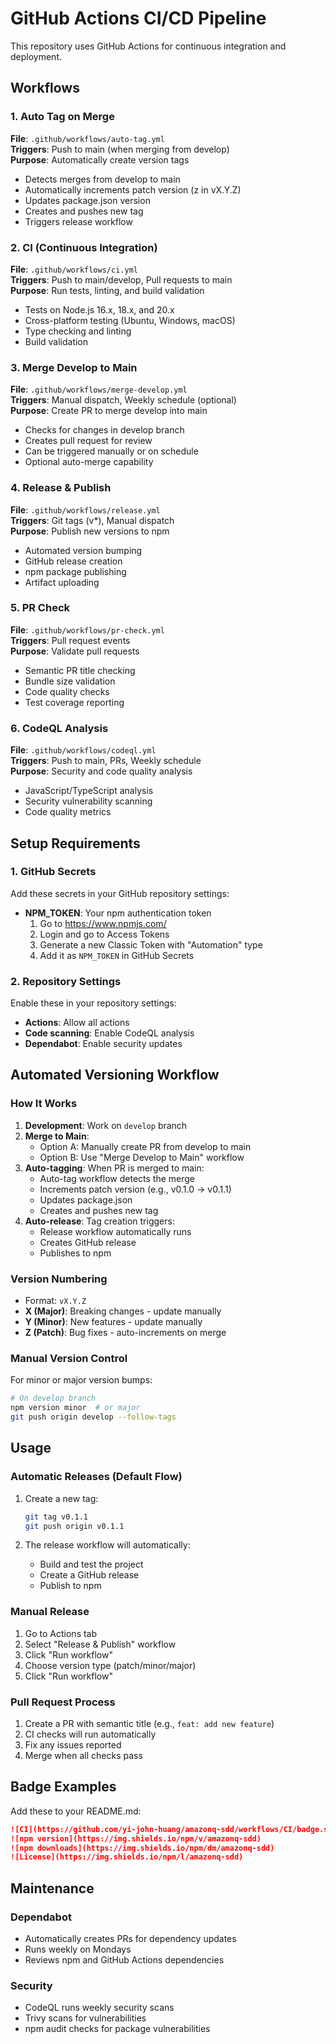 # GitHub Actions CI/CD Pipeline

This repository uses GitHub Actions for continuous integration and deployment.

## Workflows

### 1. Auto Tag on Merge
**File**: `.github/workflows/auto-tag.yml`  
**Triggers**: Push to main (when merging from develop)  
**Purpose**: Automatically create version tags

- Detects merges from develop to main
- Automatically increments patch version (z in vX.Y.Z)
- Updates package.json version
- Creates and pushes new tag
- Triggers release workflow

### 2. CI (Continuous Integration)
**File**: `.github/workflows/ci.yml`  
**Triggers**: Push to main/develop, Pull requests to main  
**Purpose**: Run tests, linting, and build validation

- Tests on Node.js 16.x, 18.x, and 20.x
- Cross-platform testing (Ubuntu, Windows, macOS)
- Type checking and linting
- Build validation

### 3. Merge Develop to Main
**File**: `.github/workflows/merge-develop.yml`  
**Triggers**: Manual dispatch, Weekly schedule (optional)  
**Purpose**: Create PR to merge develop into main

- Checks for changes in develop branch
- Creates pull request for review
- Can be triggered manually or on schedule
- Optional auto-merge capability

### 4. Release & Publish
**File**: `.github/workflows/release.yml`  
**Triggers**: Git tags (v*), Manual dispatch  
**Purpose**: Publish new versions to npm

- Automated version bumping
- GitHub release creation
- npm package publishing
- Artifact uploading

### 5. PR Check
**File**: `.github/workflows/pr-check.yml`  
**Triggers**: Pull request events  
**Purpose**: Validate pull requests

- Semantic PR title checking
- Bundle size validation
- Code quality checks
- Test coverage reporting

### 6. CodeQL Analysis
**File**: `.github/workflows/codeql.yml`  
**Triggers**: Push to main, PRs, Weekly schedule  
**Purpose**: Security and code quality analysis

- JavaScript/TypeScript analysis
- Security vulnerability scanning
- Code quality metrics

## Setup Requirements

### 1. GitHub Secrets
Add these secrets in your GitHub repository settings:

- **NPM_TOKEN**: Your npm authentication token
  1. Go to https://www.npmjs.com/
  2. Login and go to Access Tokens
  3. Generate a new Classic Token with "Automation" type
  4. Add it as `NPM_TOKEN` in GitHub Secrets

### 2. Repository Settings
Enable these in your repository settings:

- **Actions**: Allow all actions
- **Code scanning**: Enable CodeQL analysis
- **Dependabot**: Enable security updates

## Automated Versioning Workflow

### How It Works
1. **Development**: Work on `develop` branch
2. **Merge to Main**: 
   - Option A: Manually create PR from develop to main
   - Option B: Use "Merge Develop to Main" workflow
3. **Auto-tagging**: When PR is merged to main:
   - Auto-tag workflow detects the merge
   - Increments patch version (e.g., v0.1.0 → v0.1.1)
   - Updates package.json
   - Creates and pushes new tag
4. **Auto-release**: Tag creation triggers:
   - Release workflow automatically runs
   - Creates GitHub release
   - Publishes to npm

### Version Numbering
- Format: `vX.Y.Z`
- **X (Major)**: Breaking changes - update manually
- **Y (Minor)**: New features - update manually  
- **Z (Patch)**: Bug fixes - auto-increments on merge

### Manual Version Control
For minor or major version bumps:
```bash
# On develop branch
npm version minor  # or major
git push origin develop --follow-tags
```

## Usage

### Automatic Releases (Default Flow)
1. Create a new tag:
   ```bash
   git tag v0.1.1
   git push origin v0.1.1
   ```

2. The release workflow will automatically:
   - Build and test the project
   - Create a GitHub release
   - Publish to npm

### Manual Release
1. Go to Actions tab
2. Select "Release & Publish" workflow
3. Click "Run workflow"
4. Choose version type (patch/minor/major)
5. Click "Run workflow"

### Pull Request Process
1. Create a PR with semantic title (e.g., `feat: add new feature`)
2. CI checks will run automatically
3. Fix any issues reported
4. Merge when all checks pass

## Badge Examples
Add these to your README.md:

```markdown
![CI](https://github.com/yi-john-huang/amazonq-sdd/workflows/CI/badge.svg)
![npm version](https://img.shields.io/npm/v/amazonq-sdd)
![npm downloads](https://img.shields.io/npm/dm/amazonq-sdd)
![License](https://img.shields.io/npm/l/amazonq-sdd)
```

## Maintenance

### Dependabot
- Automatically creates PRs for dependency updates
- Runs weekly on Mondays
- Reviews npm and GitHub Actions dependencies

### Security
- CodeQL runs weekly security scans
- Trivy scans for vulnerabilities
- npm audit checks for package vulnerabilities